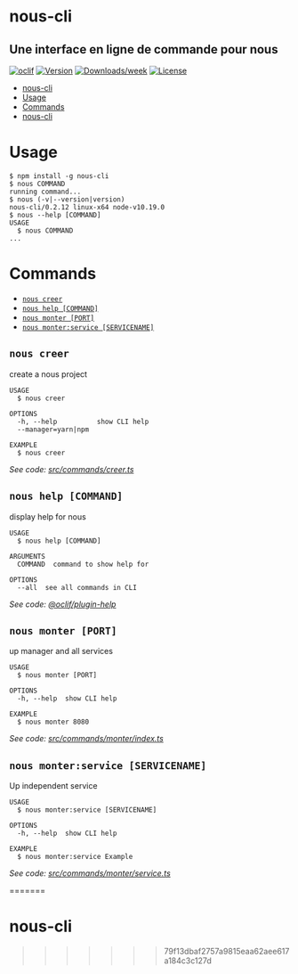 # nous-cli

## Une interface en ligne de commande pour nous

[![oclif](https://img.shields.io/badge/cli-oclif-brightgreen.svg)](https://oclif.io)
[![Version](https://img.shields.io/npm/v/nous-cli.svg)](https://npmjs.org/package/nous-cli)
[![Downloads/week](https://img.shields.io/npm/dw/nous-cli.svg)](https://npmjs.org/package/nous-cli)
[![License](https://img.shields.io/npm/l/nous-cli.svg)](https://github.com/roqueando/nous-cli/blob/master/package.json)

<!-- toc -->
* [nous-cli](#nous-cli)
* [Usage](#usage)
* [Commands](#commands)
* [nous-cli](#nous-cli-1)
<!-- tocstop -->
# Usage
<!-- usage -->
```sh-session
$ npm install -g nous-cli
$ nous COMMAND
running command...
$ nous (-v|--version|version)
nous-cli/0.2.12 linux-x64 node-v10.19.0
$ nous --help [COMMAND]
USAGE
  $ nous COMMAND
...
```
<!-- usagestop -->
# Commands
<!-- commands -->
* [`nous creer`](#nous-creer)
* [`nous help [COMMAND]`](#nous-help-command)
* [`nous monter [PORT]`](#nous-monter-port)
* [`nous monter:service [SERVICENAME]`](#nous-monterservice-servicename)

## `nous creer`

create a nous project

```
USAGE
  $ nous creer

OPTIONS
  -h, --help          show CLI help
  --manager=yarn|npm

EXAMPLE
  $ nous creer
```

_See code: [src/commands/creer.ts](https://github.com/roqueando/nous-cli/blob/v0.2.12/src/commands/creer.ts)_

## `nous help [COMMAND]`

display help for nous

```
USAGE
  $ nous help [COMMAND]

ARGUMENTS
  COMMAND  command to show help for

OPTIONS
  --all  see all commands in CLI
```

_See code: [@oclif/plugin-help](https://github.com/oclif/plugin-help/blob/v2.2.3/src/commands/help.ts)_

## `nous monter [PORT]`

up manager and all services

```
USAGE
  $ nous monter [PORT]

OPTIONS
  -h, --help  show CLI help

EXAMPLE
  $ nous monter 8080
```

_See code: [src/commands/monter/index.ts](https://github.com/roqueando/nous-cli/blob/v0.2.12/src/commands/monter/index.ts)_

## `nous monter:service [SERVICENAME]`

Up independent service

```
USAGE
  $ nous monter:service [SERVICENAME]

OPTIONS
  -h, --help  show CLI help

EXAMPLE
  $ nous monter:service Example
```

_See code: [src/commands/monter/service.ts](https://github.com/roqueando/nous-cli/blob/v0.2.12/src/commands/monter/service.ts)_
<!-- commandsstop -->
=======
# nous-cli
>>>>>>> 79f13dbaf2757a9815eaa62aee617a184c3c127d
